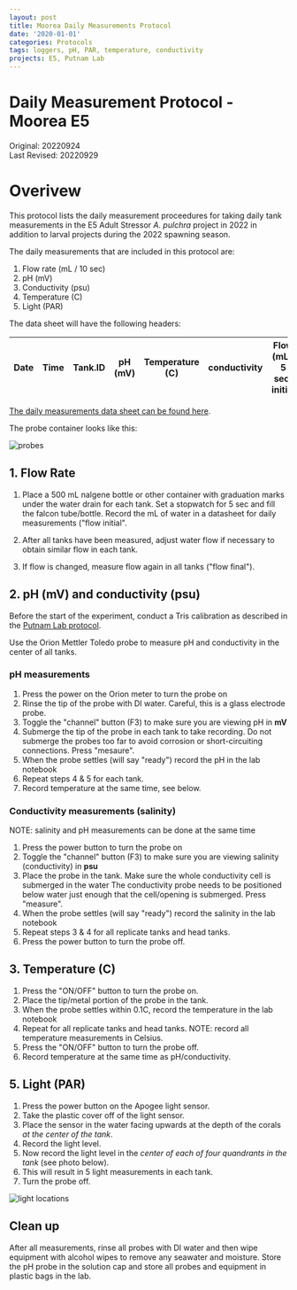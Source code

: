 ```yaml
---
layout: post
title: Moorea Daily Measurements Protocol
date: '2020-01-01'
categories: Protocols
tags: loggers, pH, PAR, temperature, conductivity
projects: E5, Putnam Lab
---
```


# Daily Measurement Protocol - Moorea E5  

Original: 20220924   
Last Revised: 20220929  

# Overivew  

This protocol lists the daily measurement proceedures for taking daily tank measurements in the E5 Adult Stressor *A. pulchra* project in 2022 in addition to larval projects during the 2022 spawning season.  

The daily measurements that are included in this protocol are:  
1. Flow rate (mL / 10 sec)  
2. pH (mV)  
3. Conductivity (psu)  
4. Temperature (C)  
5. Light (PAR)  

The data sheet will have the following headers:  

| Date  | Time | Tank.ID | pH (mV) | Temperature (C) | conductivity |  Flow (mL / 5 sec) initial  |  Flow (mL / 5 sec) final | PAR.center | PAR.q1 | PAR.q2 | PAR.q3 | PAR.q4 |
| ------------- | ------------- | ------------- | ------------- | ------------ | ------------ |  ------------ |  ------------ | ------------ | ------------ | ------------ | ------------ | ------------ | 

[The daily measurements data sheet can be found here](https://github.com/urol-e5/apulchra_metabolism/blob/main/data/environmental/daily_measurements/daily_measurements.csv).  

The probe container looks like this:  

![probes](https://ahuffmyer.github.io/ASH_Putnam_Lab_Notebook/images/NotebookImages/Moorea2022/dailyprobes.jpeg)

## 1. Flow Rate  

1. Place a 500 mL nalgene bottle or other container with graduation marks under the water drain for each tank. Set a stopwatch for 5 sec and fill the falcon tube/bottle. Record the mL of water in a datasheet for daily measurements ("flow initial".   

2. After all tanks have been measured, adjust water flow if necessary to obtain similar flow in each tank.  

3. If flow is changed, measure flow again in all tanks ("flow final").  

## 2. pH (mV) and conductivity (psu)   

Before the start of the experiment, conduct a Tris calibration as described in the [Putnam Lab protocol](https://github.com/Putnam-Lab/Lab_Management/blob/master/Lab_Resources/GSO_Wetlab_Protocols/GSO_Wetlab_Protocols.md#II-Tris-Calibration).  

Use the Orion Mettler Toledo probe to measure pH and conductivity in the center of all tanks.  

### pH measurements
1. Press the power on the Orion meter to turn the probe on
2. Rinse the tip of the probe with DI water. Careful, this is a glass electrode probe.  
3. Toggle the "channel" button (F3) to make sure you are viewing pH in **mV**  
4. Submerge the tip of the probe in each tank to take recording. Do not submerge the probes too far to avoid corrosion or short-circuiting connections. Press "mesaure".  
5. When the probe settles (will say "ready") record the pH in the lab notebook
6. Repeat steps 4 & 5 for each tank.
7. Record temperature at the same time, see below.  

### Conductivity measurements (salinity)

NOTE: salinity and pH measurements can be done at the same time  

1. Press the power button to turn the probe on
2. Toggle the "channel" button (F3) to make sure you are viewing salinity (conductivity) in **psu**
3. Place the probe in the tank. Make sure the whole conductivity cell is submerged in the water The conductivity probe needs to be positioned below water just enough that the cell/opening is submerged. Press "measure".  
4. When the probe settles (will say "ready") record the salinity in the lab notebook
5. Repeat steps 3 & 4 for all replicate tanks and head tanks.
6. Press the power button to turn the probe off. 

## 3. Temperature (C)  

1. Press the "ON/OFF" button to turn the probe on.
2. Place the tip/metal portion of the probe in the tank.
3. When the probe settles within 0.1C, record the temperature in the lab notebook
4. Repeat for all replicate tanks and head tanks.
NOTE: record all temperature measurements in Celsius. 
5. Press the "ON/OFF" button to turn the probe off. 
6. Record temperature at the same time as pH/conductivity.  

## 5. Light (PAR)    

1. Press the power button on the Apogee light sensor. 
2. Take the plastic cover off of the light sensor.  
3. Place the sensor in the water facing upwards at the depth of the corals *at the center of the tank*.  
4. Record the light level. 
5. Now record the light level in the *center of each of four quandrants in the tank* (see photo below). 
6. This will result in 5 light measurements in each tank.  
7. Turn the probe off.  

![light locations](https://ahuffmyer.github.io/ASH_Putnam_Lab_Notebook/images/NotebookImages/Moorea2022/lightquads.png)  

## Clean up  

After all measurements, rinse all probes with DI water and then wipe equipment with alcohol wipes to remove any seawater and moisture. Store the pH probe in the solution cap and store all probes and equipment in plastic bags in the lab.  

